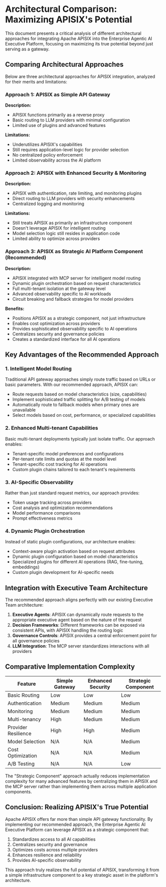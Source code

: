 # Architectural Comparison: Maximizing APISIX's Potential

This document presents a critical analysis of different architectural approaches for integrating Apache APISIX into the Enterprise Agentic AI Executive Platform, focusing on maximizing its true potential beyond just serving as a gateway.

## Comparing Architectural Approaches

Below are three architectural approaches for APISIX integration, analyzed for their merits and limitations:

### Approach 1: APISIX as Simple API Gateway

**Description:**
- APISIX functions primarily as a reverse proxy
- Basic routing to LLM providers with minimal configuration
- Limited use of plugins and advanced features

**Limitations:**
- Underutilizes APISIX's capabilities
- Still requires application-level logic for provider selection
- No centralized policy enforcement
- Limited observability across the AI platform

### Approach 2: APISIX with Enhanced Security & Monitoring

**Description:**
- APISIX with authentication, rate limiting, and monitoring plugins
- Direct routing to LLM providers with security enhancements
- Centralized logging and monitoring

**Limitations:**
- Still treats APISIX as primarily an infrastructure component
- Doesn't leverage APISIX for intelligent routing
- Model selection logic still resides in application code
- Limited ability to optimize across providers

### Approach 3: APISIX as Strategic AI Platform Component (Recommended)

**Description:**
- APISIX integrated with MCP server for intelligent model routing
- Dynamic plugin orchestration based on request characteristics
- Full multi-tenant isolation at the gateway level
- Advanced observability specific to AI workloads
- Circuit breaking and fallback strategies for model providers

**Benefits:**
- Positions APISIX as a strategic component, not just infrastructure
- Enables cost optimization across providers
- Provides sophisticated observability specific to AI operations
- Centralizes security and governance policies
- Creates a standardized interface for all AI operations

## Key Advantages of the Recommended Approach

### 1. Intelligent Model Routing

Traditional API gateway approaches simply route traffic based on URLs or basic parameters. With our recommended approach, APISIX can:

- Route requests based on model characteristics (size, capabilities)
- Implement sophisticated traffic splitting for A/B testing of models
- Automatically route to fallback models when primary ones are unavailable
- Select models based on cost, performance, or specialized capabilities

### 2. Enhanced Multi-tenant Capabilities

Basic multi-tenant deployments typically just isolate traffic. Our approach enables:

- Tenant-specific model preferences and configurations
- Per-tenant rate limits and quotas at the model level
- Tenant-specific cost tracking for AI operations
- Custom plugin chains tailored to each tenant's requirements

### 3. AI-Specific Observability

Rather than just standard request metrics, our approach provides:

- Token usage tracking across providers
- Cost analysis and optimization recommendations
- Model performance comparisons
- Prompt effectiveness metrics

### 4. Dynamic Plugin Orchestration

Instead of static plugin configurations, our architecture enables:

- Context-aware plugin activation based on request attributes
- Dynamic plugin configuration based on model characteristics
- Specialized plugins for different AI operations (RAG, fine-tuning, embeddings)
- Custom plugin development for AI-specific needs

## Integration with Executive Team Architecture

The recommended approach aligns perfectly with our existing Executive Team architecture:

1. **Executive Agents**: APISIX can dynamically route requests to the appropriate executive agent based on the nature of the request
2. **Decision Frameworks**: Different frameworks can be exposed via consistent APIs, with APISIX handling the routing logic
3. **Governance Controls**: APISIX provides a central enforcement point for all governance policies
4. **LLM Integration**: The MCP server standardizes interactions with all providers

## Comparative Implementation Complexity

| Feature             | Simple Gateway | Enhanced Security | Strategic Component |
| ------------------- | -------------- | ----------------- | ------------------- |
| Basic Routing       | Low            | Low               | Low                 |
| Authentication      | Medium         | Medium            | Medium              |
| Monitoring          | Medium         | Medium            | Medium              |
| Multi-tenancy       | High           | Medium            | Medium              |
| Provider Resilience | High           | High              | Medium              |
| Model Selection     | N/A            | N/A               | Medium              |
| Cost Optimization   | N/A            | N/A               | Medium              |
| A/B Testing         | N/A            | N/A               | Low                 |

The "Strategic Component" approach actually reduces implementation complexity for many advanced features by centralizing them in APISIX and the MCP server rather than implementing them across multiple application components.

## Conclusion: Realizing APISIX's True Potential

Apache APISIX offers far more than simple API gateway functionality. By implementing our recommended approach, the Enterprise Agentic AI Executive Platform can leverage APISIX as a strategic component that:

1. Standardizes access to all AI capabilities
2. Centralizes security and governance
3. Optimizes costs across multiple providers
4. Enhances resilience and reliability
5. Provides AI-specific observability

This approach truly realizes the full potential of APISIX, transforming it from a simple infrastructure component to a key strategic asset in the platform's architecture.
